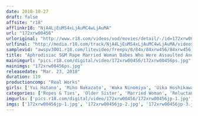 ```yaml
---
date: 2018-10-27
draft: false
affsite: "r18"
afflinkr18: "NjA4LjEuMS4xLjAuMC4wLjAuMA"
url: "172xrw00456"
urloriginal: "http://www.r18.com/videos/vod/movies/detail/-/id=172xrw00456"
urlfinal: "http://media.r18.com/track/NjA4LjEuMS4xLjAuMC4wLjAuMA/videos/vod/movies/detail/-/id=172xrw00456"
samplevid: "awspv3001.r18.com/litevideo/freepv/8/84x/84xrw456/84xrw456_dmb_w.mp4"
title: "Aphrodisiac S&M Rape Married Woman Babes Who Were Assaulted And Fucked With Abandon In The Afternoon..."
mainimgurl: "pics.r18.com/digital/video/172xrw00456/172xrw00456ps.jpg"
mainimgs: "172xrw00456ps.jpg"
releasedate: "Mar. 23, 2018"
duration: 119
productioncomp: "Real Works"
girls: ['Yui Hatano', 'Miho Nakazato', 'Waka Ninomiya', 'Uika Hoshikawa', 'Wakaba Oto']
categories: ['Ropes & Ties', 'Older Sister', 'Married Woman', 'Reluctant', 'Substance Use', 'Bondage', 'Hi-Def']
imgurls: ['pics.r18.com/digital/video/172xrw00456/172xrw00456jp-1.jpg', 'pics.r18.com/digital/video/172xrw00456/172xrw00456jp-2.jpg', 'pics.r18.com/digital/video/172xrw00456/172xrw00456jp-3.jpg', 'pics.r18.com/digital/video/172xrw00456/172xrw00456jp-4.jpg', 'pics.r18.com/digital/video/172xrw00456/172xrw00456jp-5.jpg', 'pics.r18.com/digital/video/172xrw00456/172xrw00456jp-6.jpg', 'pics.r18.com/digital/video/172xrw00456/172xrw00456jp-7.jpg', 'pics.r18.com/digital/video/172xrw00456/172xrw00456jp-8.jpg', 'pics.r18.com/digital/video/172xrw00456/172xrw00456jp-9.jpg', 'pics.r18.com/digital/video/172xrw00456/172xrw00456jp-10.jpg', 'pics.r18.com/digital/video/172xrw00456/172xrw00456jp-11.jpg', 'pics.r18.com/digital/video/172xrw00456/172xrw00456jp-12.jpg', 'pics.r18.com/digital/video/172xrw00456/172xrw00456jp-13.jpg', 'pics.r18.com/digital/video/172xrw00456/172xrw00456jp-14.jpg', 'pics.r18.com/digital/video/172xrw00456/172xrw00456jp-15.jpg', 'pics.r18.com/digital/video/172xrw00456/172xrw00456jp-16.jpg', 'pics.r18.com/digital/video/172xrw00456/172xrw00456jp-17.jpg', 'pics.r18.com/digital/video/172xrw00456/172xrw00456jp-18.jpg', 'pics.r18.com/digital/video/172xrw00456/172xrw00456jp-19.jpg', 'pics.r18.com/digital/video/172xrw00456/172xrw00456jp-20.jpg']
imgs: ['172xrw00456jp-1.jpg', '172xrw00456jp-2.jpg', '172xrw00456jp-3.jpg', '172xrw00456jp-4.jpg', '172xrw00456jp-5.jpg', '172xrw00456jp-6.jpg', '172xrw00456jp-7.jpg', '172xrw00456jp-8.jpg', '172xrw00456jp-9.jpg', '172xrw00456jp-10.jpg', '172xrw00456jp-11.jpg', '172xrw00456jp-12.jpg', '172xrw00456jp-13.jpg', '172xrw00456jp-14.jpg', '172xrw00456jp-15.jpg', '172xrw00456jp-16.jpg', '172xrw00456jp-17.jpg', '172xrw00456jp-18.jpg', '172xrw00456jp-19.jpg', '172xrw00456jp-20.jpg']
---
```

